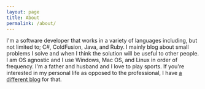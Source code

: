 ```yaml
---
layout: page
title: About
permalink: /about/
---
```


I'm a software developer that works in a variety of languages including, but not limited to; C#, ColdFusion, Java, and Ruby. I mainly blog about small problems I solve and when I think the solution will be useful to other people.
I am OS agnostic and I use Windows, Mac OS, and Linux in order of frequency. I'm a father and husband and I love to play sports. If you're interested in my personal life as opposed to the professional, I have [a different blog](http://rawlinson.us) for that.